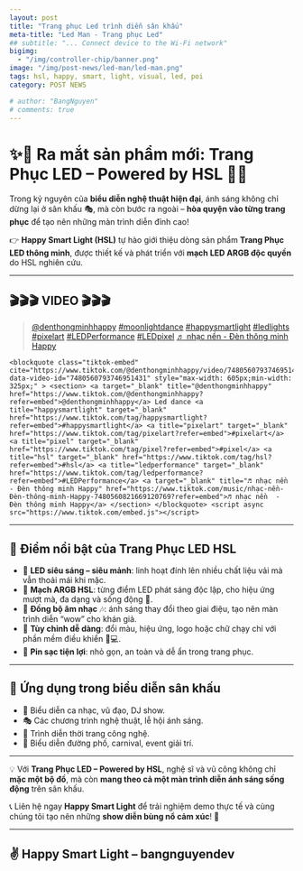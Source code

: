 ```yaml
---
layout: post
title: "Trang phục Led trình diễn sân khấu"
meta-title: "Led Man - Trang phục Led"
## subtitle: "... Connect device to the Wi-Fi network"
bigimg:
  - "/img/controller-chip/banner.png"
image: "/img/post-news/led-man/led-man.png"
tags: hsl, happy, smart, light, visual, led, poi
category: POST NEWS

# author: "BangNguyen"
# comments: true
---
```


# ✨👗 Ra mắt sản phẩm mới: **Trang Phục LED – Powered by HSL** 👗✨  

Trong kỷ nguyên của **biểu diễn nghệ thuật hiện đại**, ánh sáng không chỉ dừng lại ở sân khấu 🎭, mà còn bước ra ngoài – **hòa quyện vào từng trang phục** để tạo nên những màn trình diễn đỉnh cao!  

👉 **Happy Smart Light (HSL)** tự hào giới thiệu dòng sản phẩm **Trang Phục LED thông minh**, được thiết kế và phát triển với **mạch LED ARGB độc quyền** do HSL nghiên cứu.  

---

## 🎬🎬🎬 VIDEO 🎬🎬🎬 

<div class="cliptiktok">
    <blockquote class="tiktok-embed" cite="https://www.tiktok.com/@denthongminhhappy/video/7491184949450509576" data-video-id="7491184949450509576" style="max-width: 605px;min-width: 325px;" > <section> <a target="_blank" title="@denthongminhhappy" href="https://www.tiktok.com/@denthongminhhappy?refer=embed">@denthongminhhappy</a> <a title="moonlightdance" target="_blank" href="https://www.tiktok.com/tag/moonlightdance?refer=embed">#moonlightdance</a> <a title="happysmartlight" target="_blank" href="https://www.tiktok.com/tag/happysmartlight?refer=embed">#happysmartlight</a> <a title="ledlights" target="_blank" href="https://www.tiktok.com/tag/ledlights?refer=embed">#ledlights</a> <a title="pixelart" target="_blank" href="https://www.tiktok.com/tag/pixelart?refer=embed">#pixelart</a> <a title="ledperformance" target="_blank" href="https://www.tiktok.com/tag/ledperformance?refer=embed">#LEDPerformance</a> <a title="ledpixel" target="_blank" href="https://www.tiktok.com/tag/ledpixel?refer=embed">#LEDpixel</a> <a target="_blank" title="♬ nhạc nền  - Đèn thông minh Happy" href="https://www.tiktok.com/music/nhạc-nền-Đèn-thông-minh-Happy-7491184978538810128?refer=embed">♬ nhạc nền  - Đèn thông minh Happy</a> </section> </blockquote> <script async src="https://www.tiktok.com/embed.js"></script>

    <blockquote class="tiktok-embed" cite="https://www.tiktok.com/@denthongminhhappy/video/7480560793746951431" data-video-id="7480560793746951431" style="max-width: 605px;min-width: 325px;" > <section> <a target="_blank" title="@denthongminhhappy" href="https://www.tiktok.com/@denthongminhhappy?refer=embed">@denthongminhhappy</a> Led dance <a title="happysmartlight" target="_blank" href="https://www.tiktok.com/tag/happysmartlight?refer=embed">#happysmartlight</a> <a title="pixelart" target="_blank" href="https://www.tiktok.com/tag/pixelart?refer=embed">#pixelart</a> <a title="pixel" target="_blank" href="https://www.tiktok.com/tag/pixel?refer=embed">#pixel</a> <a title="hsl" target="_blank" href="https://www.tiktok.com/tag/hsl?refer=embed">#hsl</a> <a title="ledperformance" target="_blank" href="https://www.tiktok.com/tag/ledperformance?refer=embed">#LEDPerformance</a> <a target="_blank" title="♬ nhạc nền  - Đèn thông minh Happy" href="https://www.tiktok.com/music/nhạc-nền-Đèn-thông-minh-Happy-7480560821669120769?refer=embed">♬ nhạc nền  - Đèn thông minh Happy</a> </section> </blockquote> <script async src="https://www.tiktok.com/embed.js"></script>
</div>

---

## 🌟 Điểm nổi bật của Trang Phục LED HSL  
- 🔹 **LED siêu sáng – siêu mảnh**: linh hoạt đính lên nhiều chất liệu vải mà vẫn thoải mái khi mặc.  
- 🔹 **Mạch ARGB HSL**: từng điểm LED phát sáng độc lập, cho hiệu ứng mượt mà, đa dạng và sống động 🌈.  
- 🔹 **Đồng bộ âm nhạc** 🎶: ánh sáng thay đổi theo giai điệu, tạo nên màn trình diễn “wow” cho khán giả.  
- 🔹 **Tùy chỉnh dễ dàng**: đổi màu, hiệu ứng, logo hoặc chữ chạy chỉ với phần mềm điều khiển 📱💻.  
- 🔹 **Pin sạc tiện lợi**: nhỏ gọn, an toàn và dễ ẩn trong trang phục.  

---

## 🎤 Ứng dụng trong biểu diễn sân khấu  
- 🌟 Biểu diễn ca nhạc, vũ đạo, DJ show.  
- 🎭 Các chương trình nghệ thuật, lễ hội ánh sáng.  
- 👗 Trình diễn thời trang công nghệ.  
- 🕺 Biểu diễn đường phố, carnival, event giải trí.  

---

💡 Với **Trang Phục LED – Powered by HSL**, nghệ sĩ và vũ công không chỉ **mặc một bộ đồ**, mà còn **mang theo cả một màn trình diễn ánh sáng sống động** trên sân khấu.  

📞 Liên hệ ngay **Happy Smart Light** để trải nghiệm demo thực tế và cùng chúng tôi tạo nên những **show diễn bùng nổ cảm xúc**! 🚀  



---

## ✌️ Happy Smart Light – bangnguyendev  
